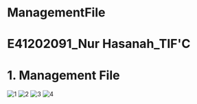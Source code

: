 # ManagementFile 
# E41202091_Nur Hasanah_TIF'C
# 1. Management File
![1](https://user-images.githubusercontent.com/80672080/138544637-3903a5b7-e62d-4e94-970c-950beb58210a.PNG)
![2](https://user-images.githubusercontent.com/80672080/138544643-be814aae-9878-400a-afba-f4bb255c7cfb.PNG)
![3](https://user-images.githubusercontent.com/80672080/138544647-099a21d1-05bd-49fe-99a5-70b28b7b2cc7.PNG)
![4](https://user-images.githubusercontent.com/80672080/138544655-60466f00-0a5d-4ec8-bb62-11810528d327.PNG)
<br>
